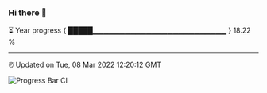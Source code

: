 ### Hi there 👋

⏳ Year progress { █████▁▁▁▁▁▁▁▁▁▁▁▁▁▁▁▁▁▁▁▁▁▁▁▁▁ } 18.22 %

---

⏰ Updated on Tue, 08 Mar 2022 12:20:12 GMT

![Progress Bar CI](https://github.com/liununu/liununu/workflows/Progress%20Bar%20CI/badge.svg)
